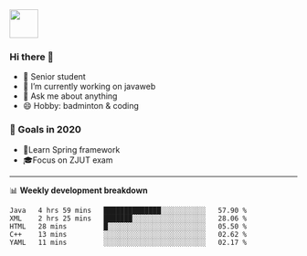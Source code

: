 <img src="https://github.com/egoist/egoist/raw/master/balloon.gif" width="50">

### Hi there 🐏

- 🌱 Senior student
- 🔭 I’m currently working on javaweb
- 💬 Ask me about anything
- 😄 Hobby: badminton & coding

### 🚀 Goals in 2020
+ 🍃Learn Spring framework
+ 🎓Focus on ZJUT exam
-------

📊 **Weekly development breakdown**
<!--START_SECTION:waka-->
```text
Java   4 hrs 59 mins   ██████████████░░░░░░░░░░░   57.90 % 
XML    2 hrs 25 mins   ███████░░░░░░░░░░░░░░░░░░   28.06 % 
HTML   28 mins         █░░░░░░░░░░░░░░░░░░░░░░░░   05.50 % 
C++    13 mins         ░░░░░░░░░░░░░░░░░░░░░░░░░   02.62 % 
YAML   11 mins         ░░░░░░░░░░░░░░░░░░░░░░░░░   02.17 %
```
<!--END_SECTION:waka-->
